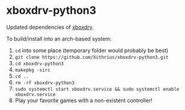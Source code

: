 # xboxdrv-python3

Updated dependencies of [xboxdrv](https://aur.archlinux.org/packages/xboxdrv/).

To build/install into an arch-based system:
1. `cd` into some place (temporary folder would probably be best)
2. `git clone https://github.com/Xithrius/xboxdrv-python3.git`
3. `cd xboxdrv-python3`
4. `makepkg -sirc`
5. `cd ..`
6. `rm -rf xboxdrv-python3`
7. `sudo systemctl start xboxdrv.service && sudo systemctl enable xboxdrv.service`
8. Play your favorite games with a non-existent controller!
